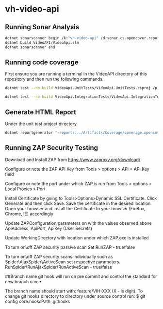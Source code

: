 # vh-video-api

## Running Sonar Analysis

``` bash
dotnet sonarscanner begin /k:"vh-video-api" /d:sonar.cs.opencover.reportsPaths="VideoAPI/Artifacts/Coverage/coverage.opencover.xml" /d:sonar.coverage.exclusions="Video.API/Program.cs,Video.API/Startup.cs,Video.API/Extensions/**,Video.API/Swagger/**,**/Video.API/ConfigureServicesExtensions.cs,**/Testing.Common/**,**/Testing.Common/Helper/,Helper/Builders/Api/,Helper/Builders/Domain/,VideoApi.Common/**,VideoApi.DAL/Mappings/**,VideoApi.DAL/SeedData/**,VideoApi.DAL/VideoApiDbContext.cs,VideoApi.DAL/**/DesignTimeHearingsContextFactory.cs,VideoApi.DAL/Migrations/**,VideoApi.Domain/Ddd/**,VideoApi.Domain/Validations/**" /d:sonar.cpd.exclusions="VideoApi.DAL/Migrations/**" /d:sonar.verbose=true
dotnet build VideoAPI/VideoApi.sln
dotnet sonarscanner end
```

## Running code coverage

First ensure you are running a terminal in the VideoAPI directory of this repository and then run the following commands.

``` bash
dotnet test --no-build VideoApi.UnitTests/VideoApi.UnitTests.csproj /p:CollectCoverage=true /p:CoverletOutputFormat="\"opencover,cobertura,json,lcov\"" /p:CoverletOutput=../Artifacts/Coverage/ /p:MergeWith='../Artifacts/Coverage/coverage.json' /p:Exclude="\"[*]Video.API.Extensions.*,[Video.API]Video.API.ConfigureServicesExtensions,[Video.API]Video.API.Startup,[Video.API]Video.API.Program,[*]Video.API.Swagger.*,[VideoApi.*Tests?]*,[*]VideoApi.DAL.SeedData.*,[*]VideoApi.DAL.Migrations.*,[*]VideoApi.DAL.Mappings.*,[*]VideoApi.Domain.Ddd.*,[*]VideoApi.Domain.Validations.*,[VideoApi.DAL]VideoApi.DAL.VideoApiDbContext,[VideoApi.DAL]VideoApi.DAL.DesignTimeHearingsContextFactory,[*]VideoApi.Common.*,[*]Testing.Common.*,[*]VideoApi.Services.*\""

dotnet test --no-build VideoApi.IntegrationTests/VideoApi.IntegrationTests.csproj /p:CollectCoverage=true /p:CoverletOutputFormat="\"opencover,cobertura,json,lcov\"" /p:CoverletOutput=../Artifacts/Coverage/ /p:MergeWith='../Artifacts/Coverage/coverage.json' /p:Exclude="\"[*]Video.API.Extensions.*,[Video.API]Video.API.ConfigureServicesExtensions,[Video.API]Video.API.Startup,[Video.API]Video.API.Program,[*]Video.API.Swagger.*,[VideoApi.*Tests?]*,[*]VideoApi.DAL.SeedData.*,[*]VideoApi.DAL.Migrations.*,[*]VideoApi.DAL.Mappings.*,[*]VideoApi.Domain.Ddd.*,[*]VideoApi.Domain.Validations.*,[VideoApi.DAL]VideoApi.DAL.VideoApiDbContext,[VideoApi.DAL]VideoApi.DAL.DesignTimeHearingsContextFactory,[*]VideoApi.Common.*,[*]Testing.Common.*,[*]VideoApi.Services.*\""

```

## Generate HTML Report

Under the unit test project directory

``` bash
dotnet reportgenerator "-reports:../Artifacts/Coverage/coverage.opencover.xml" "-targetDir:../Artifacts/Coverage/Report" -reporttypes:HtmlInline_AzurePipelines
```

## Running ZAP Security Testing

Download and Install ZAP from https://www.zaproxy.org/download/

Configure or note the ZAP API Key from Tools > options > API > API Key field

Configure or note the port under which ZAP is run from Tools > options > Local Proxies > Port 

Install Certificate by going to Tools>Options>Dynamic SSL Certificate. Click Generate and then click Save.
Save the certificate in the desired location. Open your browser and install the Certificate to your browser (Firefox, Chrome, IE) accordingly

Update ZAPConfiguration parameters on with the values observed above ApiAddress, ApiPort, ApiKey (User Secrets)

Update WorkingDirectory with location under which ZAP.exe is installed

To turn on\off ZAP security passive scan Set RunZAP - true\false

To turn on\off ZAP security scans individually such as Spider\AjaxSpider\ActiveScan set respective parameters RunSpider\RunAjaxSpider\RunActiveScan - true\false


##Branch name git hook will run on pre commit and control the standard for new branch name.

The branch name should start with: feature/VIH-XXX  (X - is digit).
To change git hooks directory to directory under source control run:
$ git config core.hooksPath .githooks

